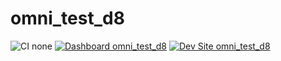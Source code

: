 # omni_test_d8

![CI none](https://img.shields.io/badge/ci-none-orange.svg)
[![Dashboard omni_test_d8](https://img.shields.io/badge/dashboard-omni_test_d8-yellow.svg)](https://dashboard.pantheon.io/sites/326f38f0-1f29-4642-9b88-8379475d4cef#dev/code)
[![Dev Site omni_test_d8](https://img.shields.io/badge/site-omni_test_d8-blue.svg)](http://dev-omni_test_d8.pantheonsite.io/)